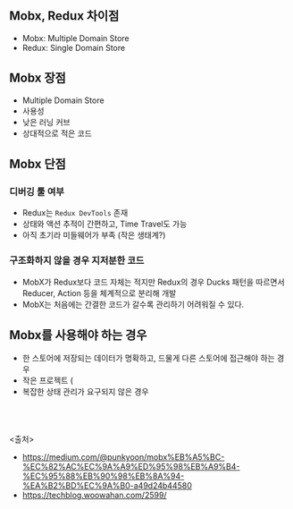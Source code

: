 
## Mobx, Redux 차이점
- Mobx: Multiple Domain Store
- Redux: Single Domain Store

## Mobx 장점
- Multiple Domain Store
- 사용성
- 낮은 러닝 커브
- 상대적으로 적은 코드


## Mobx 단점
### 디버깅 툴 여부
  - Redux는 `Redux DevTools` 존재
  - 상태와 액션 추적이 간편하고, Time Travel도 가능
  - 아직 초기라 미들웨어가 부족 (작은 생태계?)

### 구조화하지 않을 경우 지저분한 코드
- MobX가 Redux보다 코드 자체는 적지만 Redux의 경우 Ducks 패턴을 따르면서 Reducer, Action 등을 체계적으로 분리해 개발
- MobX는 처음에는 간결한 코드가 갈수록 관리하기 어려워질 수 있다.

## Mobx를 사용해야 하는 경우
- 한 스토어에 저장되는 데이터가 명확하고, 드물게 다른 스토어에 접근해야 하는 경우
- 작은 프로젝트 (
- 복잡한 상태 관리가 요구되지 않은 경우

<br><br><br>
<출처>
- https://medium.com/@punkyoon/mobx%EB%A5%BC-%EC%82%AC%EC%9A%A9%ED%95%98%EB%A9%B4-%EC%95%88%EB%90%98%EB%8A%94-%EA%B2%BD%EC%9A%B0-a49d24b44580
- https://techblog.woowahan.com/2599/
